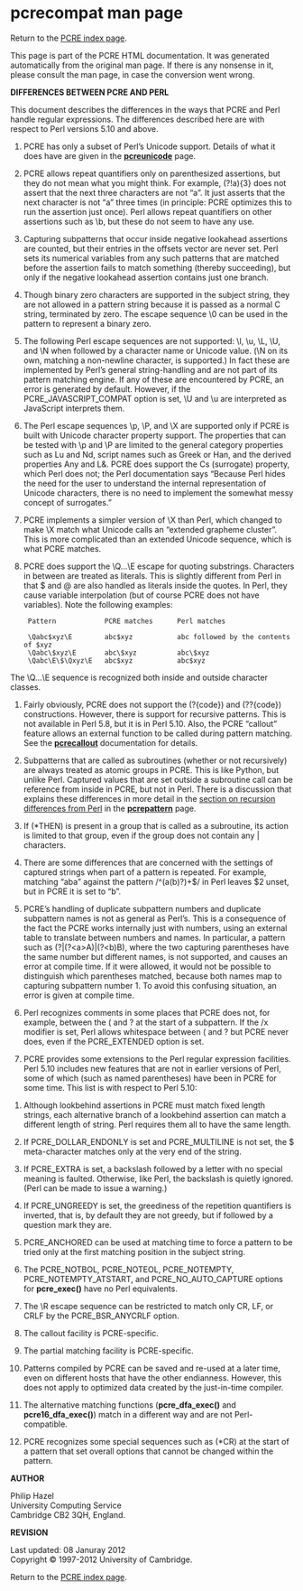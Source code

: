 pcrecompat man page
===================

Return to the [PCRE index page](index.html).

This page is part of the PCRE HTML documentation. It was generated automatically from the original man page. If there is any nonsense in it, please consult the man page, in case the conversion went wrong.

**DIFFERENCES BETWEEN PCRE AND PERL**

This document describes the differences in the ways that PCRE and Perl handle regular expressions. The differences described here are with respect to Perl versions 5.10 and above.

1.  PCRE has only a subset of Perl’s Unicode support. Details of what it does have are given in the [**pcreunicode**](pcreunicode.html) page.

2.  PCRE allows repeat quantifiers only on parenthesized assertions, but they do not mean what you might think. For example, (?!a){3} does not assert that the next three characters are not “a”. It just asserts that the next character is not “a” three times (in principle: PCRE optimizes this to run the assertion just once). Perl allows repeat quantifiers on other assertions such as \\b, but these do not seem to have any use.

3.  Capturing subpatterns that occur inside negative lookahead assertions are counted, but their entries in the offsets vector are never set. Perl sets its numerical variables from any such patterns that are matched before the assertion fails to match something (thereby succeeding), but only if the negative lookahead assertion contains just one branch.

4.  Though binary zero characters are supported in the subject string, they are not allowed in a pattern string because it is passed as a normal C string, terminated by zero. The escape sequence \\0 can be used in the pattern to represent a binary zero.

5.  The following Perl escape sequences are not supported: \\l, \\u, \\L, \\U, and \\N when followed by a character name or Unicode value. (\\N on its own, matching a non-newline character, is supported.) In fact these are implemented by Perl’s general string-handling and are not part of its pattern matching engine. If any of these are encountered by PCRE, an error is generated by default. However, if the PCRE\_JAVASCRIPT\_COMPAT option is set, \\U and \\u are interpreted as JavaScript interprets them.

6.  The Perl escape sequences \\p, \\P, and \\X are supported only if PCRE is built with Unicode character property support. The properties that can be tested with \\p and \\P are limited to the general category properties such as Lu and Nd, script names such as Greek or Han, and the derived properties Any and L&. PCRE does support the Cs (surrogate) property, which Perl does not; the Perl documentation says “Because Perl hides the need for the user to understand the internal representation of Unicode characters, there is no need to implement the somewhat messy concept of surrogates.”

7.  PCRE implements a simpler version of \\X than Perl, which changed to make \\X match what Unicode calls an “extended grapheme cluster”. This is more complicated than an extended Unicode sequence, which is what PCRE matches.

8.  PCRE does support the \\Q…\\E escape for quoting substrings. Characters in between are treated as literals. This is slightly different from Perl in that $ and @ are also handled as literals inside the quotes. In Perl, they cause variable interpolation (but of course PCRE does not have variables). Note the following examples:

         Pattern            PCRE matches      Perl matches

         \Qabc$xyz\E        abc$xyz           abc followed by the contents of $xyz
         \Qabc\$xyz\E       abc\$xyz          abc\$xyz
         \Qabc\E\$\Qxyz\E   abc$xyz           abc$xyz

The \\Q…\\E sequence is recognized both inside and outside character classes.

1.  Fairly obviously, PCRE does not support the (?{code}) and (??{code}) constructions. However, there is support for recursive patterns. This is not available in Perl 5.8, but it is in Perl 5.10. Also, the PCRE “callout” feature allows an external function to be called during pattern matching. See the [**pcrecallout**](pcrecallout.html) documentation for details.

2.  Subpatterns that are called as subroutines (whether or not recursively) are always treated as atomic groups in PCRE. This is like Python, but unlike Perl. Captured values that are set outside a subroutine call can be reference from inside in PCRE, but not in Perl. There is a discussion that explains these differences in more detail in the [section on recursion differences from Perl](pcrepattern.html#recursiondifference) in the [**pcrepattern**](pcrepattern.html) page.

3.  If (\*THEN) is present in a group that is called as a subroutine, its action is limited to that group, even if the group does not contain any | characters.

4.  There are some differences that are concerned with the settings of captured strings when part of a pattern is repeated. For example, matching “aba” against the pattern /^(a(b)?)+$/ in Perl leaves $2 unset, but in PCRE it is set to “b”.

5.  PCRE’s handling of duplicate subpattern numbers and duplicate subpattern names is not as general as Perl’s. This is a consequence of the fact the PCRE works internally just with numbers, using an external table to translate between numbers and names. In particular, a pattern such as (?|(?&lt;a&gt;A)|(?&lt;b)B), where the two capturing parentheses have the same number but different names, is not supported, and causes an error at compile time. If it were allowed, it would not be possible to distinguish which parentheses matched, because both names map to capturing subpattern number 1. To avoid this confusing situation, an error is given at compile time.

6.  Perl recognizes comments in some places that PCRE does not, for example, between the ( and ? at the start of a subpattern. If the /x modifier is set, Perl allows whitespace between ( and ? but PCRE never does, even if the PCRE\_EXTENDED option is set.

7.  PCRE provides some extensions to the Perl regular expression facilities. Perl 5.10 includes new features that are not in earlier versions of Perl, some of which (such as named parentheses) have been in PCRE for some time. This list is with respect to Perl 5.10:

<!-- -->

1.  Although lookbehind assertions in PCRE must match fixed length strings, each alternative branch of a lookbehind assertion can match a different length of string. Perl requires them all to have the same length.

2.  If PCRE\_DOLLAR\_ENDONLY is set and PCRE\_MULTILINE is not set, the $ meta-character matches only at the very end of the string.

3.  If PCRE\_EXTRA is set, a backslash followed by a letter with no special meaning is faulted. Otherwise, like Perl, the backslash is quietly ignored. (Perl can be made to issue a warning.)

4.  If PCRE\_UNGREEDY is set, the greediness of the repetition quantifiers is inverted, that is, by default they are not greedy, but if followed by a question mark they are.

5.  PCRE\_ANCHORED can be used at matching time to force a pattern to be tried only at the first matching position in the subject string.

6.  The PCRE\_NOTBOL, PCRE\_NOTEOL, PCRE\_NOTEMPTY, PCRE\_NOTEMPTY\_ATSTART, and PCRE\_NO\_AUTO\_CAPTURE options for **pcre\_exec()** have no Perl equivalents.

7.  The \\R escape sequence can be restricted to match only CR, LF, or CRLF by the PCRE\_BSR\_ANYCRLF option.

8.  The callout facility is PCRE-specific.

9.  The partial matching facility is PCRE-specific.

10. Patterns compiled by PCRE can be saved and re-used at a later time, even on different hosts that have the other endianness. However, this does not apply to optimized data created by the just-in-time compiler.

11. The alternative matching functions (**pcre\_dfa\_exec()** and **pcre16\_dfa\_exec()**) match in a different way and are not Perl-compatible.

12. PCRE recognizes some special sequences such as (\*CR) at the start of a pattern that set overall options that cannot be changed within the pattern.

**AUTHOR**

Philip Hazel  
University Computing Service  
Cambridge CB2 3QH, England.

**REVISION**

Last updated: 08 Januray 2012  
Copyright © 1997-2012 University of Cambridge.

Return to the [PCRE index page](index.html).
